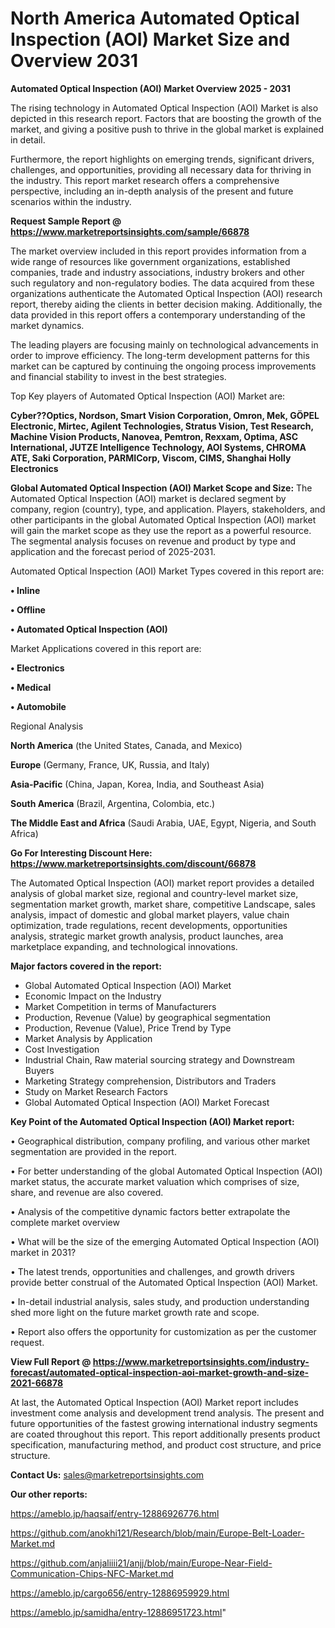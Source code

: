 # North America Automated Optical Inspection (AOI) Market Size and Overview 2031

<Strong> Automated Optical Inspection (AOI) Market Overview 2025 - 2031</strong>

The rising technology in Automated Optical Inspection (AOI) Market is also depicted in this research report. Factors that are boosting the growth of the market, and giving a positive push to thrive in the global market is explained in detail.

Furthermore, the report highlights on emerging trends, significant drivers, challenges, and opportunities, providing all necessary data for thriving in the industry. This report market research offers a comprehensive perspective, including an in-depth analysis of the present and future scenarios within the industry.

<strong>Request Sample Report @ <a href=https://www.marketreportsinsights.com/sample/66878>https://www.marketreportsinsights.com/sample/66878</a></strong>

The market overview included in this report provides information from a wide range of resources like government organizations, established companies, trade and industry associations, industry brokers and other such regulatory and non-regulatory bodies. The data acquired from these organizations authenticate the Automated Optical Inspection (AOI) research report, thereby aiding the clients in better decision making. Additionally, the data provided in this report offers a contemporary understanding of the market dynamics.

The leading players are focusing mainly on technological advancements in order to improve efficiency. The long-term development patterns for this market can be captured by continuing the ongoing process improvements and financial stability to invest in the best strategies.

Top Key players of Automated Optical Inspection (AOI) Market are:

<strong>Cyber??Optics, Nordson, Smart Vision Corporation, Omron, Mek, GÖPEL Electronic, Mirtec, Agilent Technologies, Stratus Vision, Test Research, Machine Vision Products, Nanovea, Pemtron, Rexxam, Optima, ASC International, JUTZE Intelligence Technology, AOI Systems, CHROMA ATE, Saki Corporation, PARMICorp, Viscom, CIMS, Shanghai Holly Electronics</strong>

<strong><b>Global Automated Optical Inspection (AOI) Market Scope and Size:</b></strong>
The Automated Optical Inspection (AOI) market is declared segment by company, region (country), type, and application. Players, stakeholders, and other participants in the global Automated Optical Inspection (AOI) market will gain the market scope as they use the report as a powerful resource. The segmental analysis focuses on revenue and product by type and application and the forecast period of 2025-2031.

Automated Optical Inspection (AOI) Market Types covered in this report are:

<strong>• Inline

• Offline

• Automated Optical Inspection (AOI)</strong>

Market Applications covered in this report are:

<strong>• Electronics

• Medical

• Automobile</strong> 

Regional Analysis

<strong>North America</strong> (the United States, Canada, and Mexico)

<strong>Europe</strong> (Germany, France, UK, Russia, and Italy)

<strong>Asia-Pacific</strong> (China, Japan, Korea, India, and Southeast Asia)

<strong>South America</strong> (Brazil, Argentina, Colombia, etc.)

<strong>The Middle East and Africa</strong> (Saudi Arabia, UAE, Egypt, Nigeria, and South Africa)

<strong>Go For Interesting Discount Here: <a href=https://www.marketreportsinsights.com/discount/66878>https://www.marketreportsinsights.com/discount/66878</a></strong>

The Automated Optical Inspection (AOI) market report provides a detailed analysis of global market size, regional and country-level market size, segmentation market growth, market share, competitive Landscape, sales analysis, impact of domestic and global market players, value chain optimization, trade regulations, recent developments, opportunities analysis, strategic market growth analysis, product launches, area marketplace expanding, and technological innovations.

<strong><b>Major factors covered in the report:</b></strong>
<ul>
  <li>Global Automated Optical Inspection (AOI) Market </li>
  <li>Economic Impact on the Industry</li>
  <li>Market Competition in terms of Manufacturers</li>
  <li>Production, Revenue (Value) by geographical segmentation</li>
  <li>Production, Revenue (Value), Price Trend by Type</li>
  <li>Market Analysis by Application</li>
  <li>Cost Investigation</li>
  <li>Industrial Chain, Raw material sourcing strategy and Downstream Buyers</li>
  <li>Marketing Strategy comprehension, Distributors and Traders</li>
  <li>Study on Market Research Factors</li>
  <li>Global Automated Optical Inspection (AOI) Market Forecast</li>
</ul>

<strong><b>Key Point of the Automated Optical Inspection (AOI) Market report:</b></strong>

• Geographical distribution, company profiling, and various other market segmentation are provided in the report.

• For better understanding of the global Automated Optical Inspection (AOI) market status, the accurate market valuation which comprises of size, share, and revenue are also covered.

• Analysis of the competitive dynamic factors better extrapolate the complete market overview

• What will be the size of the emerging Automated Optical Inspection (AOI) market in 2031?

• The latest trends, opportunities and challenges, and growth drivers provide better construal of the Automated Optical Inspection (AOI) Market.

• In-detail industrial analysis, sales study, and production understanding shed more light on the future market growth rate and scope.

• Report also offers the opportunity for customization as per the customer request.

<strong><b>View Full Report @ <a href=https://www.marketreportsinsights.com/industry-forecast/automated-optical-inspection-aoi-market-growth-and-size-2021-66878>https://www.marketreportsinsights.com/industry-forecast/automated-optical-inspection-aoi-market-growth-and-size-2021-66878</a></b></strong>


At last, the Automated Optical Inspection (AOI) Market report includes investment come analysis and development trend analysis. The present and future opportunities of the fastest growing international industry segments are coated throughout this report. This report additionally presents product specification, manufacturing method, and product cost structure, and price structure.

<strong>Contact Us:</strong>
sales@marketreportsinsights.com

<strong>Our other reports:</strong>

<a href=https://ameblo.jp/haqsaif/entry-12886926776.html>https://ameblo.jp/haqsaif/entry-12886926776.html</a>

<a href=https://github.com/anokhi121/Research/blob/main/Europe-Belt-Loader-Market.md>https://github.com/anokhi121/Research/blob/main/Europe-Belt-Loader-Market.md</a>

<a href=https://github.com/anjaliiii21/anjj/blob/main/Europe-Near-Field-Communication-Chips-NFC-Market.md>https://github.com/anjaliiii21/anjj/blob/main/Europe-Near-Field-Communication-Chips-NFC-Market.md</a>

<a href=https://ameblo.jp/cargo656/entry-12886959929.html>https://ameblo.jp/cargo656/entry-12886959929.html</a>

<a href=https://ameblo.jp/samidha/entry-12886951723.html>https://ameblo.jp/samidha/entry-12886951723.html</a>"
